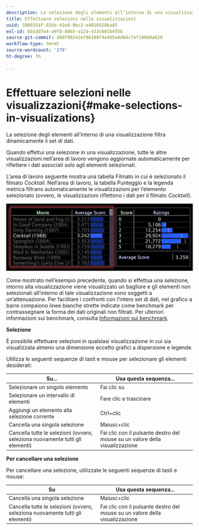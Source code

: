 ```yaml
---
description: La selezione degli elementi all’interno di una visualizzazione filtra dinamicamente il set di dati.
title: Effettuare selezioni nelle visualizzazioni
uuid: 3900354f-826b-41e8-9bc2-e4856928bad5
exl-id: bb1dd7e4-a9f8-48b5-a12d-433c601b455b
source-git-commit: d9df90242ef96188f4e4b5e6d04cfef196b0a628
workflow-type: tm+mt
source-wordcount: '279'
ht-degree: 3%

---
```


# Effettuare selezioni nelle visualizzazioni{#make-selections-in-visualizations}

La selezione degli elementi all’interno di una visualizzazione filtra dinamicamente il set di dati.

Quando effettui una selezione in una visualizzazione, tutte le altre visualizzazioni nell’area di lavoro vengono aggiornate automaticamente per riflettere i dati associati solo agli elementi selezionati.

L&#39;area di lavoro seguente mostra una tabella Filmato in cui è selezionato il filmato *Cocktail*. Nell’area di lavoro, la tabella Punteggio e la legenda metrica filtrano automaticamente le visualizzazioni per l’elemento selezionato (ovvero, le visualizzazioni riflettono i dati per il filmato *Cocktail*).

![](assets/wsp_selection_Basic.png)

Come mostrato nell’esempio precedente, quando si effettua una selezione, intorno alla visualizzazione viene visualizzato un bagliore e gli elementi non selezionati all’interno di tale visualizzazione sono soggetti a un’attenuazione. Per facilitare i confronti con l’intero set di dati, nel grafico a barre compaiono linee bianche strette indicate come benchmark per contrassegnare la forma dei dati originali non filtrati. Per ulteriori informazioni sui benchmark, consulta [Informazioni sui benchmark](../../../../home/c-get-started/c-vis/c-ustd-benchmks.md#concept-c7b0f4102e92458096f8c4765cbe2914).

**Selezione**

È possibile effettuare selezioni in qualsiasi visualizzazione in cui sia visualizzata almeno una dimensione eccetto grafici a dispersione e legende.

Utilizza le seguenti sequenze di tasti e mouse per selezionare gli elementi desiderati:

| Su... | Usa questa sequenza... |
|---|---|
| Selezionare un singolo elemento | Fai clic su |
| Selezionare un intervallo di elementi | Fare clic e trascinare |
| Aggiungi un elemento alla selezione corrente | Ctrl+clic |
| Cancella una singola selezione | Maiusc+clic |
| Cancella tutte le selezioni (ovvero, seleziona nuovamente tutti gli elementi) | Fai clic con il pulsante destro del mouse su un valore della visualizzazione |

**Per cancellare una selezione**

Per cancellare una selezione, utilizzate le seguenti sequenze di tasti e mouse:

| Su | Usa questa sequenza... |
|---|---|
| Cancella una singola selezione | Maiusc+clic |
| Cancella tutte le selezioni (ovvero, seleziona nuovamente tutti gli elementi) | Fai clic con il pulsante destro del mouse su un valore della visualizzazione |

